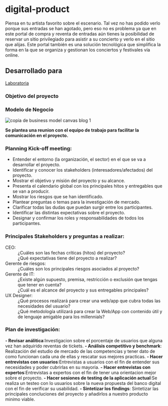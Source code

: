 # digital-product  
Piensa en tu artista favorito sobre el escenario. Tal vez no has podido verlo porque sus entradas se han agotado, pero eso no es problema ya que en este portal de compra y reventa de entradas aún tienes la posibilidad de reservar un sitio privilegiado para asistir a su concierto y verlo en el sitio que alijas. Este portal también es una solución tecnológica que simplifica la forma en la que se organiza y gestionan los conciertos y festivales vía online.  
## Desarrollado para
[Laboratoria](http://laboratoria.la)  
### Objetivo del proyecto
### Modelo de Negocio  
![copia de business model canvas blog 1](https://user-images.githubusercontent.com/31807340/37433462-0bb92820-27aa-11e8-81e5-3fa436a367ed.png)

**Se plantea una reunion con el equipo de trabajo para facilitar la comunicación en el proyecto.**  
### Planning Kick-off meeting: 
- Entender el entorno (la organización, el sector) en el que se va a desarrollar el proyecto.  
- Identificar y conocer los stakeholders (interesadores/afectados) del proyecto.
- Mostrar el objetivo y misión del proyecto y su alcance.
- Presenta el calendario global con los principales hitos y entregables que se van a producir.  
- Mostrar los riesgos que se han identificado.    
- Plantear preguntas o temas para la investigación de mercado.  
- Clarificar todas las dudas que puedan surgir entre los participantes.
- Identificar las distintas expectativas sobre el proyecto.
- Designar y confirmar los roles y responsabilidades de todos los participantes.

### Principales Stakeholders y preguntas a realizar:
<dl>
  <dt>CEO:</dt>  
  <dd>¿Cuáles son las fechas críticas (hitos) del proyecto?</dd>
  <dd>¿Qué expectativas tiene del proyecto a realizar?</dd>    
<dt>Gerente de riesgos:</dt>  
  <dd>¿Cuáles son los principales riesgos asociados al proyecto?</dd>  
  <dt>Gerente de IT:</dt>  
  <dd>¿Existe algún supuesto, premisa, restricción o exclusión que tengas que tener en cuenta?</dd>  
  <dd>¿Cuál es el alcance del proyecto y sus entregables principales?</dd>  
<dt>UX Designer:</dt>  
  <dd>¿Qué procesos realizará para crear una web/app que cubra todas las necesidades del usuario?</dd>  
<dd>¿Qué metodología utilizará para crear la Web/App con contenido útil y de lenguaje amigable para los millennials?</dd>  
</dl>  

### Plan de investigación:  
**- Revisar análitica**:Investigacion sobre el porcentaje de usuarios que alguna vez han adquirido reventas de tickets.
**- Análisis competitivo y benchmark**: Realización del estudio de mercado de las competencias y tener dato de como funcionan cada una de ellas y rescatar sus mejores practicas.
**- Hacer entrevistas con usuarios**:Entrevistas a usuarios con el fin de entender sus necesidades y poder cubrirlas en su mayoria.
**- Hacer entrevistas con expertos**:Entrevistas a expertos con el fin de tener una orientacion mejor sobre el proyecto.
**- Hacer sesiones de testing de la aplicación actual**:Se realiza un testeo con lo usuarios sobre la nueva propuesta del banco digital con el fin de verificar su usabilidad.
**- Sintetizar los findings**: Sintetizar las principales concluciones del proyecto y añadirlos a nuestro producto minimo viable. 
